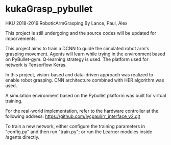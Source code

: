 # kukaGrasp_pybullet
HKU 2018-2019 RoboticArmGrasping
By Lance, Paul, Alex

This project is still undergoing and the source codes will be updated for imporvements.

This project aims to train a DCNN to guide the simulated robot arm's grasping movement. Agents will learn while trying in the environment based on PyBullet-gym. Q-learning strategy is used. The platform used for network is Tensorflow Keras.

In this project, vision-based and data-driven approach was realized to enable robot grasping. CNN architecture combined with HER algorithm was used.

A simulation environment based on the Pybullet platform was built for virtual training.

For the real-world implementation, refer to the hardware controller at the following address:
  https://github.com/lycpaul/rr_interface_v2.git
  
To train a new network, either configure the training parameters in "config.py" and then run "train.py"; or run the Learner modules inside /agents directly.
